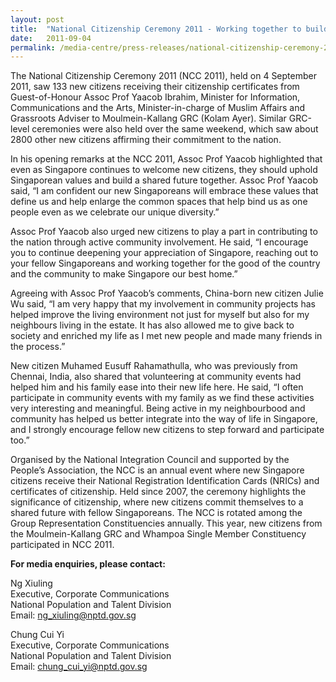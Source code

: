 ```yaml
---
layout: post
title:  "National Citizenship Ceremony 2011 - Working together to build a shared future"
date:   2011-09-04
permalink: /media-centre/press-releases/national-citizenship-ceremony-2011-working-together-to-build-a-shared-future/
---
```


The National Citizenship Ceremony 2011 (NCC 2011), held on 4 September 2011, saw 133 new citizens receiving their citizenship certificates from Guest-of-Honour Assoc Prof Yaacob Ibrahim, Minister for Information, Communications and the Arts, Minister-in-charge of Muslim Affairs and Grassroots Adviser to Moulmein-Kallang GRC (Kolam Ayer). Similar GRC-level ceremonies were also held over the same weekend, which saw about 2800 other new citizens affirming their commitment to the nation.

In his opening remarks at the NCC 2011, Assoc Prof Yaacob highlighted that even as Singapore continues to welcome new citizens, they should uphold Singaporean values and build a shared future together. Assoc Prof Yaacob said, “I am confident our new Singaporeans will embrace these values that define us and help enlarge the common spaces that help bind us as one people even as we celebrate our unique diversity.”

Assoc Prof Yaacob also urged new citizens to play a part in contributing to the nation through active community involvement. He said, “I encourage you to continue deepening your appreciation of Singapore, reaching out to your fellow Singaporeans and working together for the good of the country and the community to make Singapore our best home.”

Agreeing with Assoc Prof Yaacob’s comments, China-born new citizen Julie Wu said, “I am very happy that my involvement in community projects has helped improve the living environment not just for myself but also for my neighbours living in the estate. It has also allowed me to give back to society and enriched my life as I met new people and made many friends in the process.”

New citizen Muhamed Eusuff Rahamathulla, who was previously from Chennai, India, also shared that volunteering at community events had helped him and his family ease into their new life here. He said, “I often participate in community events with my family as we find these activities very interesting and meaningful. Being active in my neighbourbood and community has helped us better integrate into the way of life in Singapore, and I strongly encourage fellow new citizens to step forward and participate too.”

Organised by the National Integration Council and supported by the People’s Association, the NCC is an annual event where new Singapore citizens receive their National Registration Identification Cards (NRICs) and certificates of citizenship. Held since 2007, the ceremony highlights the significance of citizenship, where new citizens commit themselves to a shared future with fellow Singaporeans. The NCC is rotated among the Group Representation Constituencies annually. This year, new citizens from the Moulmein-Kallang GRC and Whampoa Single Member Constituency participated in NCC 2011.

**For media enquiries, please contact:**

Ng Xiuling   
Executive, Corporate Communications   
National Population and Talent Division   
Email: [ng_xiuling@nptd.gov.sg](mailto:ng_xiuling@nptd.gov.sg)

Chung Cui Yi   
Executive, Corporate Communications   
National Population and Talent Division   
Email: [chung_cui_yi@nptd.gov.sg](mailto:chung_cui_yi@nptd.gov.sg)

